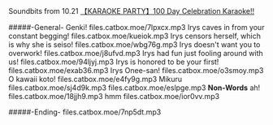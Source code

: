 Soundbits from 10.21 [【KARAOKE PARTY】100 Day Celebration Karaoke!!](https://www.youtube.com/watch?v=ij9XQH-0Hl0)

#####-General-
Genki!
files.catbox.moe/7lpxcx.mp3
Irys caves in from your constant begging!
files.catbox.moe/kueiok.mp3
Irys censors herself, which is why she is seiso!
files.catbox.moe/wbg76g.mp3
Irys doesn't want you to overwork!
files.catbox.moe/j8ufvd.mp3
Irys had fun just fooling around with us!
files.catbox.moe/94ljyj.mp3
Irys is honored to be your first!
files.catbox.moe/exab36.mp3
Irys Onee-san!
files.catbox.moe/o3smoy.mp3
O kawaii koto!
files.catbox.moe/e4fy9g.mp3
Mikuru
files.catbox.moe/sj4d9k.mp3
files.catbox.moe/eslpge.mp3
**Non-Words**
ah!
files.catbox.moe/18jjh9.mp3
hmm
files.catbox.moe/ior0vv.mp3

#####-Ending-
files.catbox.moe/7np5dt.mp3

